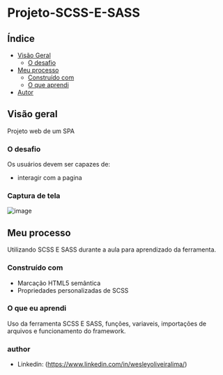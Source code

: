 # Projeto-SCSS-E-SASS

## Índice

- [Visão Geral](#visão-geral)
  - [O desafio](#the-challenge)
- [Meu processo](#meu-processo)
  - [Construído com](#construído-com)
  - [O que aprendi](#o-que-aprendi)
- [Autor](#autor)


## Visão geral

Projeto web de um SPA

### O desafio

Os usuários devem ser capazes de:

- interagir com a pagina

### Captura de tela

![image](https://user-images.githubusercontent.com/108889735/189400489-46db43ed-4293-4c03-99d2-3ec5b47e1324.png)


## Meu processo

Utilizando SCSS E SASS durante a aula para aprendizado da ferramenta.

### Construído com

- Marcação HTML5 semântica
- Propriedades personalizadas de SCSS


### O que eu aprendi

Uso da ferramenta SCSS E SASS, funções, variaveis, importações de arquivos e funcionamento do framework.

### author
- Linkedin: (https://www.linkedin.com/in/wesleyoliveiralima/)
